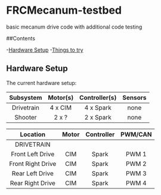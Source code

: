 # FRCMecanum-testbed
basic mecanum drive code with additional code testing

##Contents

-[Hardware Setup](#hardware-setup)
-[Things to try](#things-to-try)

## Hardware Setup

The current hardware setup:

Subsystem | Motor(s) | Controller(s) | Sensors
:-:|:-:|:-:|:-:
Drivetrain | 4 x CIM | 4 x Spark | none
Shooter | 2 x ? | 2 x Spark | none

Location | Motor | Controller | PWM/CAN
:-:|:-:|:-:|:-:
DRIVETRAIN| | |
Front Left Drive | CIM | Spark | PWM 1
Front Right Drive | CIM | Spark | PWM 2
Rear Left Drive | CIM | Spark | PWM 3
Rear Right Drive | CIM | Spark | PWM 4
